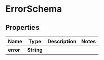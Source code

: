 

# ErrorSchema


## Properties

| Name | Type | Description | Notes |
|------------ | ------------- | ------------- | -------------|
|**error** | **String** |  |  |



